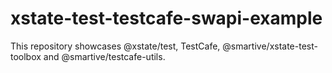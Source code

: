 # xstate-test-testcafe-swapi-example
This repository showcases @xstate/test, TestCafe, @smartive/xstate-test-toolbox and @smartive/testcafe-utils.
